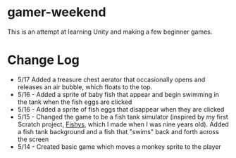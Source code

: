 # gamer-weekend

This is an attempt at learning Unity and making a few beginner games. 

# Change Log

* 5/17 Added a treasure chest aerator that occasionally opens and releases an air bubble, which floats to the top.
* 5/16 - Added a sprite of baby fish that appear and begin swimming in the tank when the fish eggs are clicked
* 5/16 - Added a sprite of fish eggs that disappear when they are clicked 
* 5/15 - Changed the game to be a fish tank simulator (inspired by my first Scratch project, [Fishys](https://scratch.mit.edu/projects/809052/), which I made when I was nine years old). Added a fish tank background and a fish that "swims" back and forth across the screen
* 5/14 - Created basic game which moves a monkey sprite to the player
